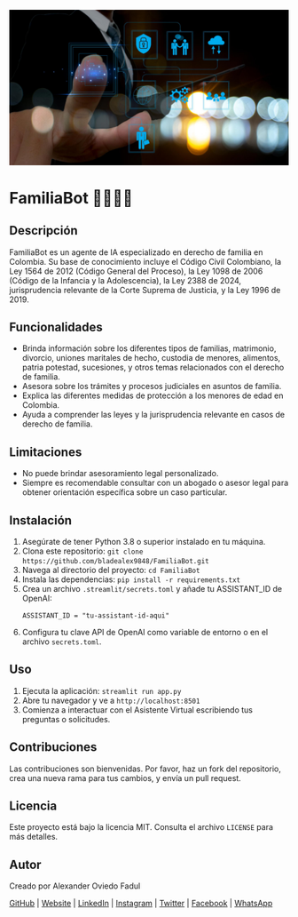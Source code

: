 ![Logo de FamiliaBot](https://github.com/bladealex9848/FamiliaBot/blob/main/assets/logo.jpg)

# FamiliaBot 👨‍👩‍👧‍👦

## Descripción
FamiliaBot es un agente de IA especializado en derecho de familia en Colombia. Su base de conocimiento incluye el Código Civil Colombiano, la Ley 1564 de 2012 (Código General del Proceso), la Ley 1098 de 2006 (Código de la Infancia y la Adolescencia), la Ley 2388 de 2024, jurisprudencia relevante de la Corte Suprema de Justicia, y la Ley 1996 de 2019.

## Funcionalidades
* Brinda información sobre los diferentes tipos de familias, matrimonio, divorcio, uniones maritales de hecho, custodia de menores, alimentos, patria potestad, sucesiones, y otros temas relacionados con el derecho de familia.
* Asesora sobre los trámites y procesos judiciales en asuntos de familia.
* Explica las diferentes medidas de protección a los menores de edad en Colombia.
* Ayuda a comprender las leyes y la jurisprudencia relevante en casos de derecho de familia.

## Limitaciones
* No puede brindar asesoramiento legal personalizado.
* Siempre es recomendable consultar con un abogado o asesor legal para obtener orientación específica sobre un caso particular.

## Instalación

1. Asegúrate de tener Python 3.8 o superior instalado en tu máquina.
2. Clona este repositorio: `git clone https://github.com/bladealex9848/FamiliaBot.git`
3. Navega al directorio del proyecto: `cd FamiliaBot`
4. Instala las dependencias: `pip install -r requirements.txt`
5. Crea un archivo `.streamlit/secrets.toml` y añade tu ASSISTANT_ID de OpenAI:
   ```
   ASSISTANT_ID = "tu-assistant-id-aqui"
   ```
6. Configura tu clave API de OpenAI como variable de entorno o en el archivo `secrets.toml`.

## Uso

1. Ejecuta la aplicación: `streamlit run app.py`
2. Abre tu navegador y ve a `http://localhost:8501`
3. Comienza a interactuar con el Asistente Virtual escribiendo tus preguntas o solicitudes.

## Contribuciones

Las contribuciones son bienvenidas. Por favor, haz un fork del repositorio, crea una nueva rama para tus cambios, y envía un pull request.

## Licencia

Este proyecto está bajo la licencia MIT. Consulta el archivo `LICENSE` para más detalles.

## Autor

Creado por Alexander Oviedo Fadul

[GitHub](https://github.com/bladealex9848) | [Website](https://alexanderoviedofadul.dev) | [LinkedIn](https://www.linkedin.com/in/alexander-oviedo-fadul/) | [Instagram](https://www.instagram.com/alexander.oviedo.fadul) | [Twitter](https://twitter.com/alexanderofadul) | [Facebook](https://www.facebook.com/alexanderof/) | [WhatsApp](https://api.whatsapp.com/send?phone=573015930519&text=Hola%20!Quiero%20conversar%20contigo!%20)
